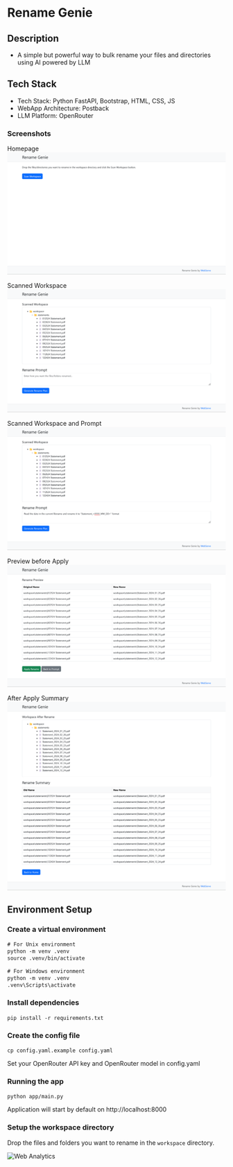 # Rename Genie

## Description
- A simple but powerful way to bulk rename your files and directories using AI powered by LLM

## Tech Stack
- Tech Stack: Python FastAPI, Bootstrap, HTML, CSS, JS
- WebApp Architecture: Postback
- LLM Platform: OpenRouter

### Screenshots

Homepage ![Rename Genie - Home](./screenshots/rename_genie1.png)

Scanned Workspace ![Rename Genie - Scanned Workspace](./screenshots/rename_genie2.png)

Scanned Workspace and Prompt ![Rename Genie - Scanned Workspace and Prompt](./screenshots/rename_genie3.png)

Preview before Apply ![Rename Genie - Preview before Apply](./screenshots/rename_genie4.png)

After Apply Summary ![Rename Genie - After Apply Summary](./screenshots/rename_genie5.png)

## Environment Setup

### Create a virtual environment
```
# For Unix environment
python -m venv .venv
source .venv/bin/activate
```

```
# For Windows environment
python -m venv .venv
.venv\Scripts\activate
```

### Install dependencies
```
pip install -r requirements.txt
```

### Create the config file
```
cp config.yaml.example config.yaml
```
Set your OpenRouter API key and OpenRouter model in config.yaml

### Running the app
```
python app/main.py
```

Application will start by default on http://localhost:8000

### Setup the workspace directory
Drop the files and folders you want to rename in the `workspace` directory.


<img
class="statcounter"
src="https://c.statcounter.com/13168253/0/cc301633/1/"
alt="Web Analytics"
/>
